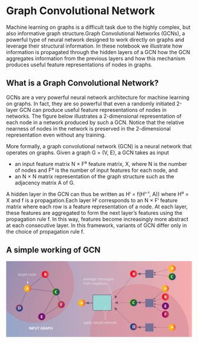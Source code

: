 # Graph Convolutional Network
Machine learning on graphs is a difficult task due to the highly complex, but also informative graph structure.Graph Convolutional Networks (GCNs), a powerful type of 
neural network designed to work directly on graphs and leverage their structural information. 
In these notebook we illustrate how information is propagated through the hidden layers of a GCN how the GCN aggregates information from the previous layers and how this mechanism produces useful feature representations of nodes in graphs.

## What is a Graph Convolutional Network?
GCNs are a very powerful neural network architecture for machine learning on graphs. In fact, they are so powerful that even a randomly initiated 2-layer GCN can produce useful feature representations of nodes in networks.
The figure below illustrates a 2-dimensional representation of each node in a network produced by such a GCN.
Notice that the relative nearness of nodes in the network is preserved in the 2-dimensional representation even without any training.

More formally, a graph convolutional network (GCN) is a neural network that operates on graphs. Given a graph G = (V, E), a GCN takes as input

* an input feature matrix N × F⁰ feature matrix, X, where N is the number of nodes and F⁰ is the number of input features for each node, and
* an N × N matrix representation of the graph structure such as the adjacency matrix A of G.


A hidden layer in the GCN can thus be written as Hⁱ = f(Hⁱ⁻¹, A)) where H⁰ = X and f is a propagation.Each layer Hⁱ corresponds to an N × Fⁱ feature matrix where each row is a feature representation of a node. At each layer, these features are aggregated to form the next layer’s features using the propagation rule f. In this way, features become increasingly more abstract at each consecutive layer. In this framework, variants of GCN differ only in the choice of propagation rule f.

## A simple working of GCN
<img src="./GNN-img.jpg">
